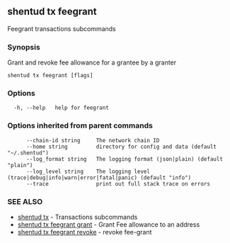 ## shentud tx feegrant

Feegrant transactions subcommands

### Synopsis

Grant and revoke fee allowance for a grantee by a granter

```
shentud tx feegrant [flags]
```

### Options

```
  -h, --help   help for feegrant
```

### Options inherited from parent commands

```
      --chain-id string     The network chain ID
      --home string         directory for config and data (default "~/.shentud")
      --log_format string   The logging format (json|plain) (default "plain")
      --log_level string    The logging level (trace|debug|info|warn|error|fatal|panic) (default "info")
      --trace               print out full stack trace on errors
```

### SEE ALSO

* [shentud tx](shentud_tx.md)	 - Transactions subcommands
* [shentud tx feegrant grant](shentud_tx_feegrant_grant.md)	 - Grant Fee allowance to an address
* [shentud tx feegrant revoke](shentud_tx_feegrant_revoke.md)	 - revoke fee-grant


